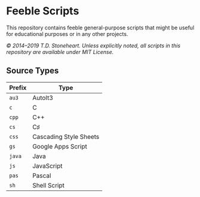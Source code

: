 # Feeble Scripts
This repository contains feeble general-purpose scripts that might be useful for educational purposes or in any other projects.

_© 2014–2019 T.D. Stoneheart. Unless explicitly noted, all scripts in this repository are available under MIT License._

## Source Types
| Prefix | Type |
|------|----------|
|`au3`|AutoIt3|
|`c`|C|
|`cpp`|C++|
|`cs`|C♯|
|`css`|Cascading Style Sheets|
|`gs`|Google Apps Script|
|`java`|Java|
|`js`|JavaScript|
|`pas`|Pascal|
|`sh`|Shell Script|
